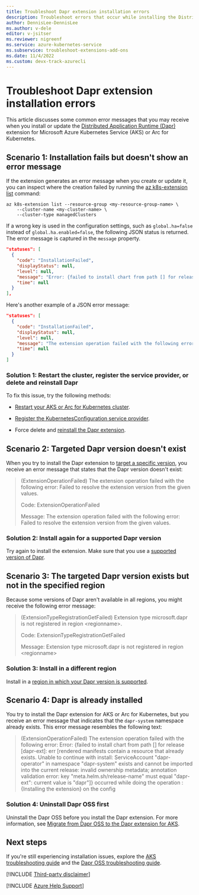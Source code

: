 ```yaml
---
title: Troubleshoot Dapr extension installation errors 
description: Troubleshoot errors that occur while installing the Distributed Application Runtime (Dapr) extension for Azure Kubernetes Service (AKS) or Arc for Kubernetes.
author: DennisLee-DennisLee
ms.author: v-dele
editor: v-jsitser
ms.reviewer: nigreenf
ms.service: azure-kubernetes-service
ms.subservice: troubleshoot-extensions-add-ons
ms.date: 11/4/2022
ms.custom: devx-track-azurecli
---
```


# Troubleshoot Dapr extension installation errors

This article discusses some common error messages that you may receive when you install or update the [Distributed Application Runtime (Dapr)](https://dapr.io/) extension for Microsoft Azure Kubernetes Service (AKS) or Arc for Kubernetes.

## Scenario 1: Installation fails but doesn't show an error message

If the extension generates an error message when you create or update it, you can inspect where the creation failed by running the [az k8s-extension list](/cli/azure/k8s-extension#az-k8s-extension-list) command:

```azurecli
az k8s-extension list --resource-group <my-resource-group-name> \
    --cluster-name <my-cluster-name> \
    --cluster-type managedClusters
```

If a wrong key is used in the configuration settings, such as `global.ha=false` instead of `global.ha.enabled=false`, the following JSON status is returned. The error message is captured in the `message` property.

```json
"statuses": [
  {
    "code": "InstallationFailed",
    "displayStatus": null,
    "level": null,
    "message": "Error: {failed to install chart from path [] for release [dapr-1]: err [template: dapr/charts/dapr_sidecar_injector/templates/dapr_sidecar_injector_poddisruptionbudget.yaml:1:17: executing \"dapr/charts/dapr_sidecar_injector/templates/dapr_sidecar_injector_poddisruptionbudget.yaml\" at <.Values.global.ha.enabled>: can't evaluate field enabled in type interface {}]} occurred while doing the operation : {Installing the extension} on the config",
    "time": null
  }
],
```

Here's another example of a JSON error message:

```json
"statuses": [
  {
    "code": "InstallationFailed",
    "displayStatus": null,
    "level": null,
    "message": "The extension operation failed with the following error: unable to add the configuration with configId {extension:microsoft-dapr} due to error: {error while adding the CRD configuration: error {failed to get the immutable configMap from the elevated namespace with err: configmaps 'extension-immutable-values' not found }}. (Code: ExtensionOperationFailed)",
    "time": null
  }
]
```

### Solution 1: Restart the cluster, register the service provider, or delete and reinstall Dapr

To fix this issue, try the following methods:

- [Restart your AKS or Arc for Kubernetes cluster](/azure/aks/start-stop-cluster).

- [Register the KubernetesConfiguration service provider](/azure/aks/dapr#register-the-kubernetesconfiguration-service-provider).

- Force delete and [reinstall the Dapr extension](/azure/aks/dapr).

## Scenario 2: Targeted Dapr version doesn't exist

When you try to install the Dapr extension to [target a specific version](/azure/aks/dapr#targeting-a-specific-dapr-version), you receive an error message that states that the Dapr version doesn't exist:

> (ExtensionOperationFailed) The extension operation failed with the following error:  Failed to resolve the extension version from the given values.
>
> Code: ExtensionOperationFailed
>
> Message: The extension operation failed with the following error:  Failed to resolve the extension version from the given values.

### Solution 2: Install again for a supported Dapr version

Try again to install the extension. Make sure that you use a [supported version of Dapr](/azure/aks/dapr#dapr-versions).

## Scenario 3: The targeted Dapr version exists but not in the specified region

Because some versions of Dapr aren't available in all regions, you might receive the following error message:

> (ExtensionTypeRegistrationGetFailed) Extension type microsoft.dapr is not registered in region \<regionname>.
>
> Code: ExtensionTypeRegistrationGetFailed
>
> Message: Extension type microsoft.dapr is not registered in region \<regionname>

### Solution 3: Install in a different region

Install in a [region in which your Dapr version is supported](/azure/aks/dapr#cloudsregions).

## Scenario 4: Dapr is already installed

You try to install the Dapr extension for AKS or Arc for Kubernetes, but you receive an error message that indicates that the `dapr-system` namespace already exists. This error message resembles the following text:

> (ExtensionOperationFailed) The extension operation failed with the following error:  Error: {failed to install chart from path [] for release [dapr-ext]: err [rendered manifests contain a resource that already exists. Unable to continue with install: ServiceAccount "dapr-operator" in namespace "dapr-system" exists and cannot be imported into the current release: invalid ownership metadata; annotation validation error: key "meta.helm.sh/release-name" must equal "dapr-ext": current value is "dapr"]} occurred while doing the operation : {Installing the extension} on the config

### Solution 4: Uninstall Dapr OSS first

Uninstall the Dapr OSS before you install the Dapr extension. For more information, see [Migrate from Dapr OSS to the Dapr extension for AKS](/azure/aks/dapr-migration).

## Next steps

If you're still experiencing installation issues, explore the [AKS troubleshooting guide](/azure/aks/troubleshooting) and the [Dapr OSS troubleshooting guide](https://docs.dapr.io/operations/troubleshooting/common_issues/).

[!INCLUDE [Third-party disclaimer](../../includes/third-party-disclaimer.md)]

[!INCLUDE [Azure Help Support](../../includes/azure-help-support.md)]
